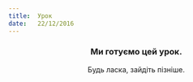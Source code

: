```yaml
---
title:  Урок
date:   22/12/2016
---
```


### <center>Ми готуємо цей урок.</center>
<center>Будь ласка, зайдіть пізніше.</center>